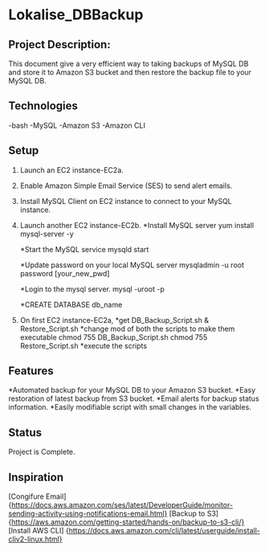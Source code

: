 # Lokalise_DBBackup

## Project Description: 
This document give a very efficient way to taking backups of MySQL DB and store it to Amazon S3 bucket and then restore the backup file to your MySQL DB.


## Technologies

-bash
-MySQL
-Amazon S3
-Amazon CLI


## Setup

1. Launch an EC2 instance-EC2a.
2. Enable Amazon Simple Email Service (SES) to send alert emails.
3. Install MySQL Client on EC2 instance to connect to your MySQL instance.
4. Launch another EC2 instance-EC2b.
    *Install MySQL server
     yum install mysql-server -y

    *Start the MySQL
     service mysqld start

    *Update password on your local MySQL server
     mysqladmin -u root password [your_new_pwd]

    *Login to the mysql server.
      mysql -uroot -p

    *CREATE DATABASE db_name
5. On first EC2 instance-EC2a, 
    *get DB_Backup_Script.sh & Restore_Script.sh
    *change mod of both the scripts to make them executable
     chmod 755 DB_Backup_Script.sh
     chmod 755 Restore_Script.sh
    *execute the scripts

## Features

*Automated backup for your MySQL DB to your Amazon S3 bucket.
*Easy restoration of latest backup from S3 bucket.
*Email alerts for backup status information.
*Easily modifiable script with small changes in the variables.
  

## Status

Project is Complete.


## Inspiration
[Congifure Email] {https://docs.aws.amazon.com/ses/latest/DeveloperGuide/monitor-sending-activity-using-notifications-email.html}
[Backup to S3]    {https://aws.amazon.com/getting-started/hands-on/backup-to-s3-cli/}
[Install AWS CLI] {https://docs.aws.amazon.com/cli/latest/userguide/install-cliv2-linux.html}
